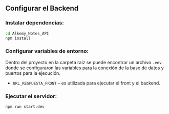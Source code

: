 ## Configurar el Backend

### Instalar dependencias:

```bash
cd Alkemy_Notes_API
npm install
```

### Configurar variables de entorno:

Dentro del proyecto en la carpeta raíz se puede encontrar un archivo `.env` donde se configuraron las variables para la conexión de la base de datos y puertos para la ejecución.

- `URL_RESPUESTA_FRONT` – es utilizada para ejecutar el front y el backend.

### Ejecutar el servidor:

```bash
npm run start:dev
```
